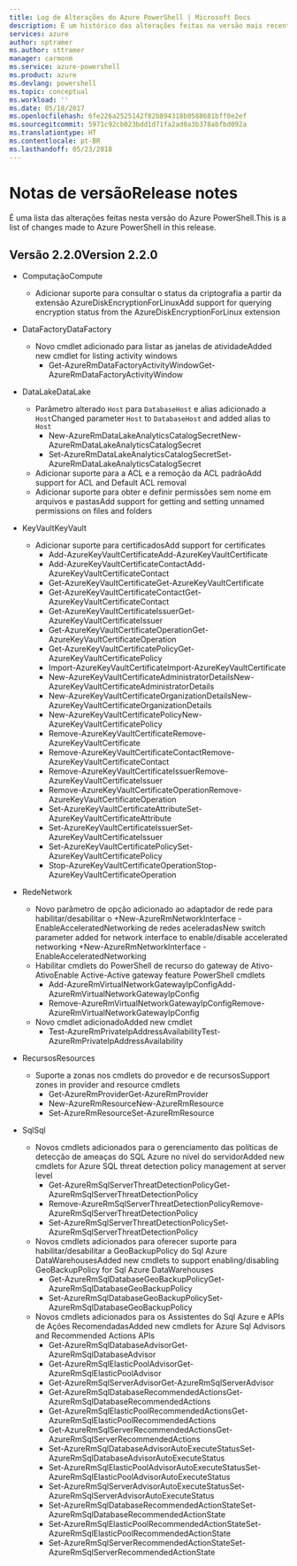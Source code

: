 ```yaml
---
title: Log de Alterações do Azure PowerShell | Microsoft Docs
description: É um histórico das alterações feitas na versão mais recente do Azure PowerShell.
services: azure
author: sptramer
ms.author: sttramer
manager: carmonm
ms.service: azure-powershell
ms.product: azure
ms.devlang: powershell
ms.topic: conceptual
ms.workload: ''
ms.date: 05/18/2017
ms.openlocfilehash: 6fe226a2525142f82b894318b0588681bff0e2ef
ms.sourcegitcommit: 5971c92cb023bdd1d71fa2ad0a3b378abfbd092a
ms.translationtype: HT
ms.contentlocale: pt-BR
ms.lasthandoff: 05/23/2018
---
```

# <a name="release-notes"></a><span data-ttu-id="f729e-103">Notas de versão</span><span class="sxs-lookup"><span data-stu-id="f729e-103">Release notes</span></span>

<span data-ttu-id="f729e-104">É uma lista das alterações feitas nesta versão do Azure PowerShell.</span><span class="sxs-lookup"><span data-stu-id="f729e-104">This is a list of changes made to Azure PowerShell in this release.</span></span>

## <a name="version-220"></a><span data-ttu-id="f729e-105">Versão 2.2.0</span><span class="sxs-lookup"><span data-stu-id="f729e-105">Version 2.2.0</span></span>
* <span data-ttu-id="f729e-106">Computação</span><span class="sxs-lookup"><span data-stu-id="f729e-106">Compute</span></span>
  - <span data-ttu-id="f729e-107">Adicionar suporte para consultar o status da criptografia a partir da extensão AzureDiskEncryptionForLinux</span><span class="sxs-lookup"><span data-stu-id="f729e-107">Add support for querying encryption status from the AzureDiskEncryptionForLinux extension</span></span>
* <span data-ttu-id="f729e-108">DataFactory</span><span class="sxs-lookup"><span data-stu-id="f729e-108">DataFactory</span></span>
  - <span data-ttu-id="f729e-109">Novo cmdlet adicionado para listar as janelas de atividade</span><span class="sxs-lookup"><span data-stu-id="f729e-109">Added new cmdlet for listing activity windows</span></span>
    + <span data-ttu-id="f729e-110">Get-AzureRmDataFactoryActivityWindow</span><span class="sxs-lookup"><span data-stu-id="f729e-110">Get-AzureRmDataFactoryActivityWindow</span></span>
* <span data-ttu-id="f729e-111">DataLake</span><span class="sxs-lookup"><span data-stu-id="f729e-111">DataLake</span></span>
  - <span data-ttu-id="f729e-112">Parâmetro alterado `Host` para `DatabaseHost` e alias adicionado a `Host`</span><span class="sxs-lookup"><span data-stu-id="f729e-112">Changed parameter `Host` to `DatabaseHost` and added alias to `Host`</span></span>
    + <span data-ttu-id="f729e-113">New-AzureRmDataLakeAnalyticsCatalogSecret</span><span class="sxs-lookup"><span data-stu-id="f729e-113">New-AzureRmDataLakeAnalyticsCatalogSecret</span></span>
    + <span data-ttu-id="f729e-114">Set-AzureRmDataLakeAnalyticsCatalogSecret</span><span class="sxs-lookup"><span data-stu-id="f729e-114">Set-AzureRmDataLakeAnalyticsCatalogSecret</span></span>
  - <span data-ttu-id="f729e-115">Adicionar suporte para a ACL e a remoção da ACL padrão</span><span class="sxs-lookup"><span data-stu-id="f729e-115">Add support for ACL and Default ACL removal</span></span>
  - <span data-ttu-id="f729e-116">Adicionar suporte para obter e definir permissões sem nome em arquivos e pastas</span><span class="sxs-lookup"><span data-stu-id="f729e-116">Add support for getting and setting unnamed permissions on files and folders</span></span>
* <span data-ttu-id="f729e-117">KeyVault</span><span class="sxs-lookup"><span data-stu-id="f729e-117">KeyVault</span></span>
  - <span data-ttu-id="f729e-118">Adicionar suporte para certificados</span><span class="sxs-lookup"><span data-stu-id="f729e-118">Add support for certificates</span></span>
    + <span data-ttu-id="f729e-119">Add-AzureKeyVaultCertificate</span><span class="sxs-lookup"><span data-stu-id="f729e-119">Add-AzureKeyVaultCertificate</span></span>
    + <span data-ttu-id="f729e-120">Add-AzureKeyVaultCertificateContact</span><span class="sxs-lookup"><span data-stu-id="f729e-120">Add-AzureKeyVaultCertificateContact</span></span>
    + <span data-ttu-id="f729e-121">Get-AzureKeyVaultCertificate</span><span class="sxs-lookup"><span data-stu-id="f729e-121">Get-AzureKeyVaultCertificate</span></span>
    + <span data-ttu-id="f729e-122">Get-AzureKeyVaultCertificateContact</span><span class="sxs-lookup"><span data-stu-id="f729e-122">Get-AzureKeyVaultCertificateContact</span></span>
    + <span data-ttu-id="f729e-123">Get-AzureKeyVaultCertificateIssuer</span><span class="sxs-lookup"><span data-stu-id="f729e-123">Get-AzureKeyVaultCertificateIssuer</span></span>
    + <span data-ttu-id="f729e-124">Get-AzureKeyVaultCertificateOperation</span><span class="sxs-lookup"><span data-stu-id="f729e-124">Get-AzureKeyVaultCertificateOperation</span></span>
    + <span data-ttu-id="f729e-125">Get-AzureKeyVaultCertificatePolicy</span><span class="sxs-lookup"><span data-stu-id="f729e-125">Get-AzureKeyVaultCertificatePolicy</span></span>
    + <span data-ttu-id="f729e-126">Import-AzureKeyVaultCertificate</span><span class="sxs-lookup"><span data-stu-id="f729e-126">Import-AzureKeyVaultCertificate</span></span>
    + <span data-ttu-id="f729e-127">New-AzureKeyVaultCertificateAdministratorDetails</span><span class="sxs-lookup"><span data-stu-id="f729e-127">New-AzureKeyVaultCertificateAdministratorDetails</span></span>
    + <span data-ttu-id="f729e-128">New-AzureKeyVaultCertificateOrganizationDetails</span><span class="sxs-lookup"><span data-stu-id="f729e-128">New-AzureKeyVaultCertificateOrganizationDetails</span></span>
    + <span data-ttu-id="f729e-129">New-AzureKeyVaultCertificatePolicy</span><span class="sxs-lookup"><span data-stu-id="f729e-129">New-AzureKeyVaultCertificatePolicy</span></span>
    + <span data-ttu-id="f729e-130">Remove-AzureKeyVaultCertificate</span><span class="sxs-lookup"><span data-stu-id="f729e-130">Remove-AzureKeyVaultCertificate</span></span>
    + <span data-ttu-id="f729e-131">Remove-AzureKeyVaultCertificateContact</span><span class="sxs-lookup"><span data-stu-id="f729e-131">Remove-AzureKeyVaultCertificateContact</span></span>
    + <span data-ttu-id="f729e-132">Remove-AzureKeyVaultCertificateIssuer</span><span class="sxs-lookup"><span data-stu-id="f729e-132">Remove-AzureKeyVaultCertificateIssuer</span></span>
    + <span data-ttu-id="f729e-133">Remove-AzureKeyVaultCertificateOperation</span><span class="sxs-lookup"><span data-stu-id="f729e-133">Remove-AzureKeyVaultCertificateOperation</span></span>
    + <span data-ttu-id="f729e-134">Set-AzureKeyVaultCertificateAttribute</span><span class="sxs-lookup"><span data-stu-id="f729e-134">Set-AzureKeyVaultCertificateAttribute</span></span>
    + <span data-ttu-id="f729e-135">Set-AzureKeyVaultCertificateIssuer</span><span class="sxs-lookup"><span data-stu-id="f729e-135">Set-AzureKeyVaultCertificateIssuer</span></span>
    + <span data-ttu-id="f729e-136">Set-AzureKeyVaultCertificatePolicy</span><span class="sxs-lookup"><span data-stu-id="f729e-136">Set-AzureKeyVaultCertificatePolicy</span></span>
    + <span data-ttu-id="f729e-137">Stop-AzureKeyVaultCertificateOperation</span><span class="sxs-lookup"><span data-stu-id="f729e-137">Stop-AzureKeyVaultCertificateOperation</span></span>
* <span data-ttu-id="f729e-138">Rede</span><span class="sxs-lookup"><span data-stu-id="f729e-138">Network</span></span>

  - <span data-ttu-id="f729e-139">Novo parâmetro de opção adicionado ao adaptador de rede para habilitar/desabilitar o +New-AzureRmNetworkInterface -EnableAcceleratedNetworking de redes aceleradas</span><span class="sxs-lookup"><span data-stu-id="f729e-139">New switch parameter added for network interface to enable/disable accelerated networking +New-AzureRmNetworkInterface -EnableAcceleratedNetworking</span></span>
  - <span data-ttu-id="f729e-140">Habilitar cmdlets do PowerShell de recurso do gateway de Ativo-Ativo</span><span class="sxs-lookup"><span data-stu-id="f729e-140">Enable Active-Active gateway feature PowerShell cmdlets</span></span>
    + <span data-ttu-id="f729e-141">Add-AzureRmVirtualNetworkGatewayIpConfig</span><span class="sxs-lookup"><span data-stu-id="f729e-141">Add-AzureRmVirtualNetworkGatewayIpConfig</span></span>
    + <span data-ttu-id="f729e-142">Remove-AzureRmVirtualNetworkGatewayIpConfig</span><span class="sxs-lookup"><span data-stu-id="f729e-142">Remove-AzureRmVirtualNetworkGatewayIpConfig</span></span>
  - <span data-ttu-id="f729e-143">Novo cmdlet adicionado</span><span class="sxs-lookup"><span data-stu-id="f729e-143">Added new cmdlet</span></span>
    + <span data-ttu-id="f729e-144">Test-AzureRmPrivateIpAddressAvailability</span><span class="sxs-lookup"><span data-stu-id="f729e-144">Test-AzureRmPrivateIpAddressAvailability</span></span>
* <span data-ttu-id="f729e-145">Recursos</span><span class="sxs-lookup"><span data-stu-id="f729e-145">Resources</span></span>
  - <span data-ttu-id="f729e-146">Suporte a zonas nos cmdlets do provedor e de recursos</span><span class="sxs-lookup"><span data-stu-id="f729e-146">Support zones in provider and resource cmdlets</span></span>
    + <span data-ttu-id="f729e-147">Get-AzureRmProvider</span><span class="sxs-lookup"><span data-stu-id="f729e-147">Get-AzureRmProvider</span></span>
    + <span data-ttu-id="f729e-148">New-AzureRmResource</span><span class="sxs-lookup"><span data-stu-id="f729e-148">New-AzureRmResource</span></span>
    + <span data-ttu-id="f729e-149">Set-AzureRmResource</span><span class="sxs-lookup"><span data-stu-id="f729e-149">Set-AzureRmResource</span></span>
* <span data-ttu-id="f729e-150">Sql</span><span class="sxs-lookup"><span data-stu-id="f729e-150">Sql</span></span>
  - <span data-ttu-id="f729e-151">Novos cmdlets adicionados para o gerenciamento das políticas de detecção de ameaças do SQL Azure no nível do servidor</span><span class="sxs-lookup"><span data-stu-id="f729e-151">Added new cmdlets for Azure SQL threat detection policy management at server level</span></span>
    + <span data-ttu-id="f729e-152">Get-AzureRmSqlServerThreatDetectionPolicy</span><span class="sxs-lookup"><span data-stu-id="f729e-152">Get-AzureRmSqlServerThreatDetectionPolicy</span></span>
    + <span data-ttu-id="f729e-153">Remove-AzureRmSqlServerThreatDetectionPolicy</span><span class="sxs-lookup"><span data-stu-id="f729e-153">Remove-AzureRmSqlServerThreatDetectionPolicy</span></span>
    + <span data-ttu-id="f729e-154">Set-AzureRmSqlServerThreatDetectionPolicy</span><span class="sxs-lookup"><span data-stu-id="f729e-154">Set-AzureRmSqlServerThreatDetectionPolicy</span></span>
  - <span data-ttu-id="f729e-155">Novos cmdlets adicionados para oferecer suporte para habilitar/desabilitar a GeoBackupPolicy do Sql Azure DataWarehouses</span><span class="sxs-lookup"><span data-stu-id="f729e-155">Added new cmdlets to support enabling/disabling GeoBackupPolicy for Sql Azure DataWarehouses</span></span>
    + <span data-ttu-id="f729e-156">Get-AzureRmSqlDatabaseGeoBackupPolicy</span><span class="sxs-lookup"><span data-stu-id="f729e-156">Get-AzureRmSqlDatabaseGeoBackupPolicy</span></span>
    + <span data-ttu-id="f729e-157">Set-AzureRmSqlDatabaseGeoBackupPolicy</span><span class="sxs-lookup"><span data-stu-id="f729e-157">Set-AzureRmSqlDatabaseGeoBackupPolicy</span></span>
  - <span data-ttu-id="f729e-158">Novos cmdlets adicionados para os Assistentes do Sql Azure e APIs de Ações Recomendadas</span><span class="sxs-lookup"><span data-stu-id="f729e-158">Added new cmdlets for Azure Sql Advisors and Recommended Actions APIs</span></span>
    + <span data-ttu-id="f729e-159">Get-AzureRmSqlDatabaseAdvisor</span><span class="sxs-lookup"><span data-stu-id="f729e-159">Get-AzureRmSqlDatabaseAdvisor</span></span>
    + <span data-ttu-id="f729e-160">Get-AzureRmSqlElasticPoolAdvisor</span><span class="sxs-lookup"><span data-stu-id="f729e-160">Get-AzureRmSqlElasticPoolAdvisor</span></span>
    + <span data-ttu-id="f729e-161">Get-AzureRmSqlServerAdvisor</span><span class="sxs-lookup"><span data-stu-id="f729e-161">Get-AzureRmSqlServerAdvisor</span></span>
    + <span data-ttu-id="f729e-162">Get-AzureRmSqlDatabaseRecommendedActions</span><span class="sxs-lookup"><span data-stu-id="f729e-162">Get-AzureRmSqlDatabaseRecommendedActions</span></span>
    + <span data-ttu-id="f729e-163">Get-AzureRmSqlElasticPoolRecommendedActions</span><span class="sxs-lookup"><span data-stu-id="f729e-163">Get-AzureRmSqlElasticPoolRecommendedActions</span></span>
    + <span data-ttu-id="f729e-164">Get-AzureRmSqlServerRecommendedActions</span><span class="sxs-lookup"><span data-stu-id="f729e-164">Get-AzureRmSqlServerRecommendedActions</span></span>
    + <span data-ttu-id="f729e-165">Set-AzureRmSqlDatabaseAdvisorAutoExecuteStatus</span><span class="sxs-lookup"><span data-stu-id="f729e-165">Set-AzureRmSqlDatabaseAdvisorAutoExecuteStatus</span></span>
    + <span data-ttu-id="f729e-166">Set-AzureRmSqlElasticPoolAdvisorAutoExecuteStatus</span><span class="sxs-lookup"><span data-stu-id="f729e-166">Set-AzureRmSqlElasticPoolAdvisorAutoExecuteStatus</span></span>
    + <span data-ttu-id="f729e-167">Set-AzureRmSqlServerAdvisorAutoExecuteStatus</span><span class="sxs-lookup"><span data-stu-id="f729e-167">Set-AzureRmSqlServerAdvisorAutoExecuteStatus</span></span>
    + <span data-ttu-id="f729e-168">Set-AzureRmSqlDatabaseRecommendedActionState</span><span class="sxs-lookup"><span data-stu-id="f729e-168">Set-AzureRmSqlDatabaseRecommendedActionState</span></span>
    + <span data-ttu-id="f729e-169">Set-AzureRmSqlElasticPoolRecommendedActionState</span><span class="sxs-lookup"><span data-stu-id="f729e-169">Set-AzureRmSqlElasticPoolRecommendedActionState</span></span>
    + <span data-ttu-id="f729e-170">Set-AzureRmSqlServerRecommendedActionState</span><span class="sxs-lookup"><span data-stu-id="f729e-170">Set-AzureRmSqlServerRecommendedActionState</span></span>
